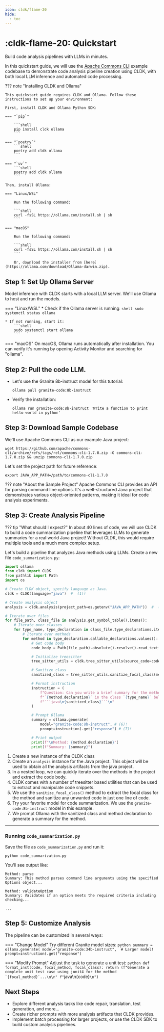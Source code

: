 ```yaml
---
icon: cldk/flame-20
hide:
  - toc
---
```

# :cldk-flame-20: Quickstart

Build code analysis pipelines with LLMs in minutes.

In this quickstart guide, we will use the [Apache Commons CLI](https://commons.apache.org/proper/commons-cli/) example 
codebase to demonstrate code analysis pipeline creation using CLDK, with both local LLM inference and automated code processing.

??? note "Installing CLDK and Ollama"

    This quickstart guide requires CLDK and Ollama. Follow these instructions to set up your environment:

    First, install CLDK and Ollama Python SDK:

    === "`pip`"

        ```shell
        pip install cldk ollama
        ```

    === "`poetry`"
        ```shell
        poetry add cldk ollama
        ```

    === "`uv`"
        ```shell
        poetry add cldk ollama
        ```

    Then, install Ollama:  
    
    === "Linux/WSL"

        Run the following command:

        ```shell
        curl -fsSL https://ollama.com/install.sh | sh
        ```
    
    === "macOS"
        
        Run the following command:

        ```shell
        curl -fsSL https://ollama.com/install.sh | sh
        ```

        Or, download the installer from [here](https://ollama.com/download/Ollama-darwin.zip).


## Step 1: Set Up Ollama Server

Model inference with CLDK starts with a local LLM server. We'll use Ollama to host and run the models.

=== "Linux/WSL"
    * Check if the Ollama server is running:
        ```shell
        sudo systemctl status ollama
        ```

    * If not running, start it:
        ```shell
        sudo systemctl start ollama
        ```

=== "macOS"
    On macOS, Ollama runs automatically after installation. You can verify it's running by opening Activity Monitor and searching for "ollama".

## Step 2: Pull the code LLM. 

* Let's use the Granite 8b-instruct model for this tutorial:
    ```shell
    ollama pull granite-code:8b-instruct
    ```

* Verify the installation:
    ```shell
    ollama run granite-code:8b-instruct 'Write a function to print hello world in python'
    ```

## Step 3: Download Sample Codebase

We'll use Apache Commons CLI as our example Java project:

```shell
wget https://github.com/apache/commons-cli/archive/refs/tags/rel/commons-cli-1.7.0.zip -O commons-cli-1.7.0.zip && unzip commons-cli-1.7.0.zip
```

Let's set the project path for future reference:
```shell
export JAVA_APP_PATH=/path/to/commons-cli-1.7.0
```

??? note "About the Sample Project"
    Apache Commons CLI provides an API for parsing command line options. It's a well-structured Java project that demonstrates various object-oriented patterns, making it ideal for code analysis experiments.

## Step 3: Create Analysis Pipeline

??? tip "What should I expect?"
    In about 40 lines of code, we will use CLDK to build a code summarization pipeline that leverages LLMs to generate summaries for a real world Java project! Without CLDK, this would require multiple tools and a much more complex setup.

Let's build a pipeline that analyzes Java methods using LLMs. Create a new file `code_summarization.py`:

```python title="code_summarization.py" linenums="1"  hl_lines="7 10 12-17 21-22 24-25 34-37" 
import ollama
from cldk import CLDK
from pathlib import Path
import os

# Create CLDK object, specify language as Java.
cldk = CLDK(language="java")  #  (1)!

# Create analysis object
analysis = cldk.analysis(project_path=os.getenv("JAVA_APP_PATH"))  #  (2)!

# Iterate over files
for file_path, class_file in analysis.get_symbol_table().items():
    # Iterate over classes
    for type_name, type_declaration in class_file.type_declarations.items():
        # Iterate over methods
        for method in type_declaration.callable_declarations.values():  #  (3)!
            # Get code body
            code_body = Path(file_path).absolute().resolve().read_text()

            # Initialize treesitter
            tree_sitter_utils = cldk.tree_sitter_utils(source_code=code_body)  # (4)!

            # Sanitize class 
            sanitized_class = tree_sitter_utils.sanitize_focal_class(method.declaration)  # (5)!

            # Format instruction
            instruction = (
                f"Question: Can you write a brief summary for the method " 
                f"`{method.declaration}` in the class `{type_name}` below?\n\n" 
                f"```java\n{sanitized_class}```\n"
            )

            # Prompt Ollama
            summary = ollama.generate(
                model="granite-code:8b-instruct", # (6)!
                prompt=instruction).get("response") # (7)!

            # Print output
            print(f"\nMethod: {method.declaration}")
            print(f"Summary: {summary}")
```


1.  Create a new instance of the CLDK class
2.  Create an `analysis` instance for the Java project. This object will be used to obtain all the analysis artifacts from the java project.
3.  In a nested loop, we can quickly iterate over the methods in the project and extract the code body.
4.  CLDK comes with a number of treesitter based utilities that can be used to extract and manipulate code snippets. 
5.  We use the `sanitize_focal_class()` method to extract the focal class for the method and sanitize any unwanted code in just one line of code.
6.  Try your favorite model for code summarization. We use the `granite-code:8b-instruct` model in this example.
7.  We prompt Ollama with the sanitized class and method declaration to generate a summary for the method.
---

### Running `code_summarization.py`

Save the file as `code_summarization.py` and run it:
```shell
python code_summarization.py
```

You'll see output like:
```
Method: parse
Summary: This method parses command line arguments using the specified Options object...

Method: validateOption
Summary: Validates if an option meets the required criteria including checking...

...
```

## Step 5: Customize Analysis

The pipeline can be customized in several ways:

=== "Change Model"
    Try different Granite model sizes:
    ```python
    summary = ollama.generate(
        model="granite-code:34b-instruct",  # Larger model! 
        prompt=instruction).get("response") 
    ```

=== "Modify Prompt"
    Adjust the task to generate a unit test:
    ```python
    def format_inst(code, focal_method, focal_class):
        return (f"Generate a complete unit test case using junit4 for the method `{focal_method}`...\n\n"
                f"```java\n{code}```\n")
    ```


## Next Steps

- Explore different analysis tasks like code repair, translation, test generation, and more...
- Create richer prompts with more analysis artifacts that CLDK provides.
- Implement batch processing for larger projects, or use the CLDK SDK to build custom analysis pipelines.
